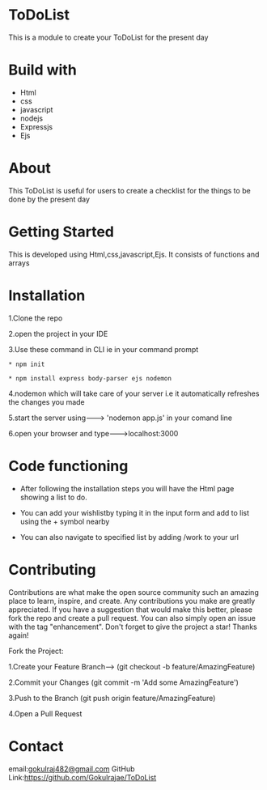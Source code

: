 # ToDoList
This is a module to create your ToDoList for the present day
# Build with
  * Html
  * css
  * javascript
  * nodejs
  * Expressjs
  * Ejs
# About
This ToDoList is useful for users to create a checklist for the things to be done by the present day
# Getting Started
This is developed using Html,css,javascript,Ejs. It consists of functions and arrays
# Installation

  1.Clone the repo
  
  2.open the project in your IDE
  
  3.Use these command in CLI ie in your command prompt
  
    * npm init
    
    * npm install express body-parser ejs nodemon
    
  4.nodemon which will take care of your server i.e it automatically refreshes the changes you made
  
  5.start the server using---> 'nodemon app.js' in your comand line
  
  6.open your browser and type--->localhost:3000
  
# Code functioning 

* After following the installation steps you will have the Html page showing a list to do.

* You can add your wishlistby typing it in the input form and add to list using the + symbol nearby

* You can also navigate to specified list by adding /work to your url

# Contributing
Contributions are what make the open source community such an amazing place to learn, inspire, and create. Any contributions you make are greatly appreciated. If you have a suggestion that would make this better, please fork the repo and create a pull request. You can also simply open an issue with the tag "enhancement". Don't forget to give the project a star! Thanks again!

Fork the Project:

1.Create your Feature Branch--> (git checkout -b feature/AmazingFeature)

2.Commit your Changes (git commit -m 'Add some AmazingFeature')

3.Push to the Branch (git push origin feature/AmazingFeature)

4.Open a Pull Request

# Contact 

email:gokulraj482@gmail.com
GitHub Link:https://github.com/Gokulrajae/ToDoList
